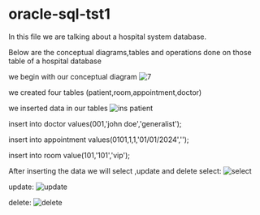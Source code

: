 # oracle-sql-tst1
In this file we are talking about a hospital system database.

Below are the conceptual diagrams,tables and operations done on those table of a hospital database

 we begin with our conceptual diagram
![7](https://github.com/user-attachments/assets/fd871c3f-9832-49d1-83e3-c982a977a930)

 we created four tables (patient,room,appointment,doctor)

 we inserted data in our tables
 ![ins patient](https://github.com/user-attachments/assets/d9ec52e6-e3db-4510-92d3-5cbf19955f2e)

insert into doctor values(001,'john doe','generalist');

insert into appointment values(0101,1,1,'01/01/2024','');

insert into room value(101,'101','vip');

After inserting the data we will select ,update and delete 
select:
![select](https://github.com/user-attachments/assets/fe2727ed-67ea-4201-bcd0-380b0608d6ad)

update:
![update](https://github.com/user-attachments/assets/30dd081c-dfaa-430a-a065-b5709923bede)

delete:
![delete](https://github.com/user-attachments/assets/388cdc2c-7c85-4f39-bbce-2a10792b0d9f)



















